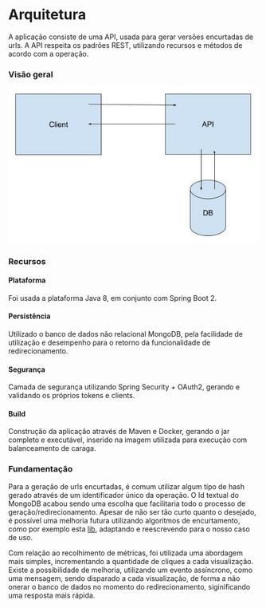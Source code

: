 # Arquitetura

A aplicação consiste de uma API, usada para gerar versões encurtadas de urls. A API respeita os padrões REST, utilizando recursos e métodos de acordo com a operação.

### Visão geral

![visão geral](visao-geral.jpg)

### Recursos

#### Plataforma
Foi usada a plataforma Java 8, em conjunto com Spring Boot 2.

#### Persistência
Utilizado o banco de dados não relacional MongoDB, pela facilidade de utilização e desempenho para o retorno da funcionalidade de redirecionamento.

#### Segurança
Camada de segurança utilizando Spring Security + OAuth2, gerando e validando os próprios tokens e clients.

#### Build
Construção da aplicação através de Maven e Docker, gerando o jar completo e executável, inserido na imagem utilizada para execução com balanceamento de caraga.

### Fundamentação
Para a geração de urls encurtadas, é comum utilizar algum tipo de hash gerado através de um identificador único da operação. O Id textual do MongoDB acabou sendo uma escolha que facilitaria todo o processo de geração/redirecionamento. Apesar de não ser tão curto quanto o desejado, é possível uma melhoria futura utilizando algoritmos de encurtamento, como por exemplo esta [lib](https://github.com/treygriffith/short-mongo-id), adaptando e reescrevendo para o nosso caso de uso.

Com relação ao recolhimento de métricas, foi utilizada uma abordagem mais simples, incrementando a quantidade de cliques a cada visualização. Existe a possibilidade de melhoria, utilizando um evento assíncrono, como uma mensagem, sendo disparado a cada visualização, de forma a não onerar o banco de dados no momento do redirecionamento, siginificando uma resposta mais rápida.  


